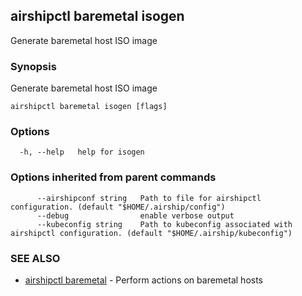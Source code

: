 ## airshipctl baremetal isogen

Generate baremetal host ISO image

### Synopsis

Generate baremetal host ISO image

```
airshipctl baremetal isogen [flags]
```

### Options

```
  -h, --help   help for isogen
```

### Options inherited from parent commands

```
      --airshipconf string   Path to file for airshipctl configuration. (default "$HOME/.airship/config")
      --debug                enable verbose output
      --kubeconfig string    Path to kubeconfig associated with airshipctl configuration. (default "$HOME/.airship/kubeconfig")
```

### SEE ALSO

* [airshipctl baremetal](airshipctl_baremetal.md)	 - Perform actions on baremetal hosts


